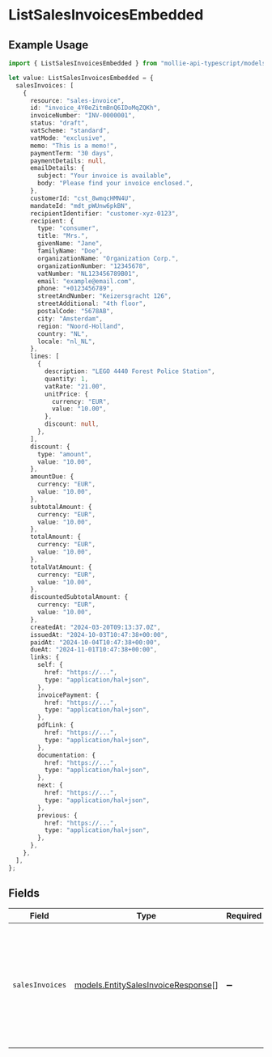# ListSalesInvoicesEmbedded

## Example Usage

```typescript
import { ListSalesInvoicesEmbedded } from "mollie-api-typescript/models/operations";

let value: ListSalesInvoicesEmbedded = {
  salesInvoices: [
    {
      resource: "sales-invoice",
      id: "invoice_4Y0eZitmBnQ6IDoMqZQKh",
      invoiceNumber: "INV-0000001",
      status: "draft",
      vatScheme: "standard",
      vatMode: "exclusive",
      memo: "This is a memo!",
      paymentTerm: "30 days",
      paymentDetails: null,
      emailDetails: {
        subject: "Your invoice is available",
        body: "Please find your invoice enclosed.",
      },
      customerId: "cst_8wmqcHMN4U",
      mandateId: "mdt_pWUnw6pkBN",
      recipientIdentifier: "customer-xyz-0123",
      recipient: {
        type: "consumer",
        title: "Mrs.",
        givenName: "Jane",
        familyName: "Doe",
        organizationName: "Organization Corp.",
        organizationNumber: "12345678",
        vatNumber: "NL123456789B01",
        email: "example@email.com",
        phone: "+0123456789",
        streetAndNumber: "Keizersgracht 126",
        streetAdditional: "4th floor",
        postalCode: "5678AB",
        city: "Amsterdam",
        region: "Noord-Holland",
        country: "NL",
        locale: "nl_NL",
      },
      lines: [
        {
          description: "LEGO 4440 Forest Police Station",
          quantity: 1,
          vatRate: "21.00",
          unitPrice: {
            currency: "EUR",
            value: "10.00",
          },
          discount: null,
        },
      ],
      discount: {
        type: "amount",
        value: "10.00",
      },
      amountDue: {
        currency: "EUR",
        value: "10.00",
      },
      subtotalAmount: {
        currency: "EUR",
        value: "10.00",
      },
      totalAmount: {
        currency: "EUR",
        value: "10.00",
      },
      totalVatAmount: {
        currency: "EUR",
        value: "10.00",
      },
      discountedSubtotalAmount: {
        currency: "EUR",
        value: "10.00",
      },
      createdAt: "2024-03-20T09:13:37.0Z",
      issuedAt: "2024-10-03T10:47:38+00:00",
      paidAt: "2024-10-04T10:47:38+00:00",
      dueAt: "2024-11-01T10:47:38+00:00",
      links: {
        self: {
          href: "https://...",
          type: "application/hal+json",
        },
        invoicePayment: {
          href: "https://...",
          type: "application/hal+json",
        },
        pdfLink: {
          href: "https://...",
          type: "application/hal+json",
        },
        documentation: {
          href: "https://...",
          type: "application/hal+json",
        },
        next: {
          href: "https://...",
          type: "application/hal+json",
        },
        previous: {
          href: "https://...",
          type: "application/hal+json",
        },
      },
    },
  ],
};
```

## Fields

| Field                                                                                                                                                                | Type                                                                                                                                                                 | Required                                                                                                                                                             | Description                                                                                                                                                          |
| -------------------------------------------------------------------------------------------------------------------------------------------------------------------- | -------------------------------------------------------------------------------------------------------------------------------------------------------------------- | -------------------------------------------------------------------------------------------------------------------------------------------------------------------- | -------------------------------------------------------------------------------------------------------------------------------------------------------------------- |
| `salesInvoices`                                                                                                                                                      | [models.EntitySalesInvoiceResponse](../../models/entitysalesinvoiceresponse.md)[]                                                                                    | :heavy_minus_sign:                                                                                                                                                   | An array of sales invoice objects. For a complete reference of the sales invoice object, refer to<br/>the [Get sales invoice endpoint](get-sales-invoice) documentation. |